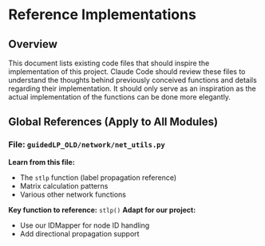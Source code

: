 # Reference Implementations

## Overview
This document lists existing code files that should inspire the implementation of this project. Claude Code should review these files to understand the thoughts behind previously conceived functions and details regarding their implementation. It should only serve as an inspiration as the actual implementation of the functions can be done more elegantly.

## Global References (Apply to All Modules)

### File: `guidedLP_OLD/network/net_utils.py`
**Learn from this file:**
- The `stlp` function (label propagation reference)
- Matrix calculation patterns
- Various other network functions

**Key function to reference:** `stlp()`
**Adapt for our project:**
- Use our IDMapper for node ID handling
- Add directional propagation support
